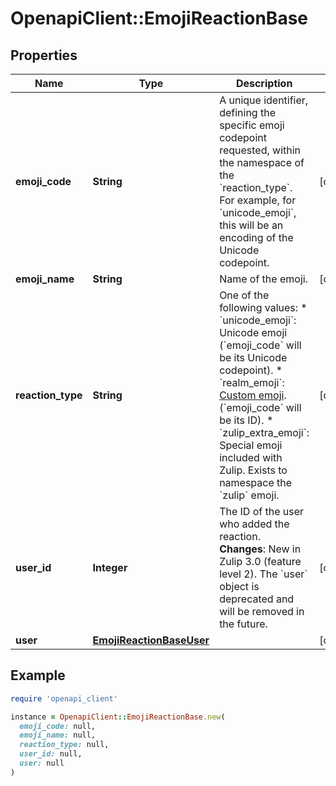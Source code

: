 # OpenapiClient::EmojiReactionBase

## Properties

| Name | Type | Description | Notes |
| ---- | ---- | ----------- | ----- |
| **emoji_code** | **String** | A unique identifier, defining the specific emoji codepoint requested, within the namespace of the &#x60;reaction_type&#x60;.  For example, for &#x60;unicode_emoji&#x60;, this will be an encoding of the Unicode codepoint.  | [optional] |
| **emoji_name** | **String** | Name of the emoji.  | [optional] |
| **reaction_type** | **String** | One of the following values:  * &#x60;unicode_emoji&#x60;: Unicode emoji (&#x60;emoji_code&#x60; will be its Unicode   codepoint). * &#x60;realm_emoji&#x60;: [Custom emoji](/help/add-custom-emoji).   (&#x60;emoji_code&#x60; will be its ID). * &#x60;zulip_extra_emoji&#x60;: Special emoji included with Zulip.  Exists to   namespace the &#x60;zulip&#x60; emoji.  | [optional] |
| **user_id** | **Integer** | The ID of the user who added the reaction.  **Changes**: New in Zulip 3.0 (feature level 2). The &#x60;user&#x60; object is deprecated and will be removed in the future.  | [optional] |
| **user** | [**EmojiReactionBaseUser**](EmojiReactionBaseUser.md) |  | [optional] |

## Example

```ruby
require 'openapi_client'

instance = OpenapiClient::EmojiReactionBase.new(
  emoji_code: null,
  emoji_name: null,
  reaction_type: null,
  user_id: null,
  user: null
)
```

